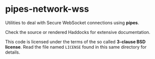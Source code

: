 # pipes-network-wss

Utilities to deal with Secure WebSocket connections using **pipes**.

Check the source or rendered Haddocks for extensive documentation.

This code is licensed under the terms of the so called **3-clause BSD
license**. Read the file named ``LICENSE`` found in this same directory
for details.

